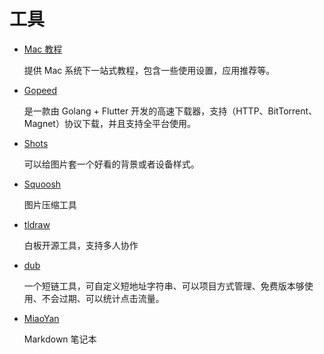 # 工具

- [Mac 教程](https://44maker.github.io/wiki/Mac/index.html)

  提供 Mac 系统下一站式教程，包含一些使用设置，应用推荐等。

- [Gopeed](https://github.com/GopeedLab/gopeed)

  是一款由 Golang + Flutter 开发的高速下载器，支持（HTTP、BitTorrent、Magnet）协议下载，并且支持全平台使用。

- [Shots](https://shots.so/)

  可以给图片套一个好看的背景或者设备样式。

- [Squoosh](https://squoosh.app/)

  图片压缩工具

- [tldraw](https://www.tldraw.com/)

  白板开源工具，支持多人协作

- [dub](https://dub.co/)

  一个短链工具，可自定义短地址字符串、可以项目方式管理、免费版本够使用、不会过期、可以统计点击流量。

- [MiaoYan](https://miaoyan.app/)

  Markdown 笔记本
